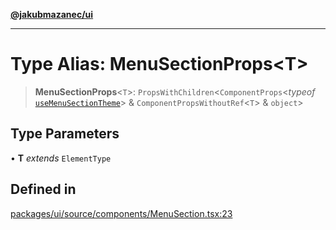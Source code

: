 [**@jakubmazanec/ui**](../README.md)

---

# Type Alias: MenuSectionProps\<T\>

> **MenuSectionProps**\<`T`\>: `PropsWithChildren`\<`ComponentProps`\<_typeof_
> [`useMenuSectionTheme`](../functions/useMenuSectionTheme.md)\> & `ComponentPropsWithoutRef`\<`T`\>
> & `object`\>

## Type Parameters

• **T** _extends_ `ElementType`

## Defined in

[packages/ui/source/components/MenuSection.tsx:23](https://github.com/jakubmazanec/tools/blob/4bb343d3736e4f9f11a014de3241c6054262151e/packages/ui/source/components/MenuSection.tsx#L23)
